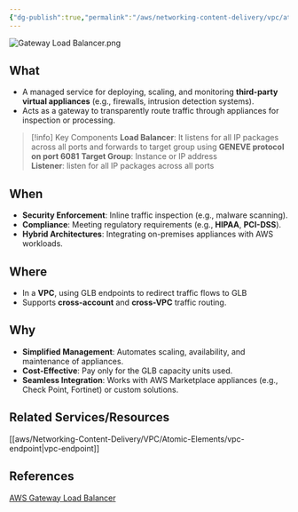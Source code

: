 ```yaml
---
{"dg-publish":true,"permalink":"/aws/networking-content-delivery/vpc/atomic-elements/gateway-load-balancer/","title":"Gateway Load Balancer"}
---
```


![Gateway Load Balancer.png](/img/user/aws/Networking-Content-Delivery/VPC/png/Atomic-Elements/Gateway%20Load%20Balancer.png)

## What
- A managed service for deploying, scaling, and monitoring **third-party virtual appliances** (e.g., firewalls, intrusion detection systems).
- Acts as a gateway to transparently route traffic through appliances for inspection or processing.


>[!info] Key Components
>**Load Balancer**: It listens for all IP packages across all ports and forwards to target group using **GENEVE protocol on port 6081**
>**Target Group**:  Instance or IP address  
>**Listener**: listen for all IP packages across all ports


## When
- **Security Enforcement**: Inline traffic inspection (e.g., malware scanning).
- **Compliance**: Meeting regulatory requirements (e.g., **HIPAA**, **PCI-DSS**).
- **Hybrid Architectures**: Integrating on-premises appliances with AWS workloads.

## Where
- In a **VPC**, using GLB endpoints to redirect traffic flows to GLB
- Supports **cross-account** and **cross-VPC** traffic routing.

## Why
- **Simplified Management**: Automates scaling, availability, and maintenance of appliances.
- **Cost-Effective**: Pay only for the GLB capacity units used.
- **Seamless Integration**: Works with AWS Marketplace appliances (e.g., Check Point, Fortinet) or custom solutions.


## Related Services/Resources
[[aws/Networking-Content-Delivery/VPC/Atomic-Elements/vpc-endpoint\|vpc-endpoint]]
  
## References
[AWS Gateway Load Balancer](https://docs.aws.amazon.com/elasticloadbalancing/latest/gateway/introduction.html)

